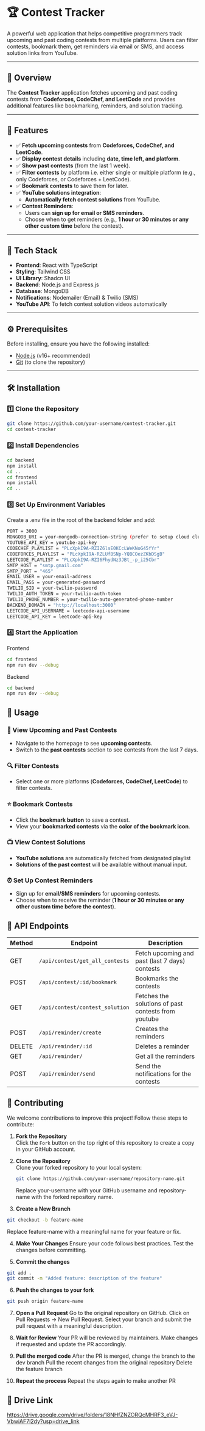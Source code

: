 # 🏆 Contest Tracker

A powerful web application that helps competitive programmers track upcoming and past coding contests from multiple platforms. Users can filter contests, bookmark them, get reminders via email or SMS, and access solution links from YouTube.

---

## 📌 Overview

The **Contest Tracker** application fetches upcoming and past coding contests from **Codeforces, CodeChef, and LeetCode** and provides additional features like bookmarking, reminders, and solution tracking.

---

## 🚀 Features

- ✅ **Fetch upcoming contests** from **Codeforces, CodeChef, and LeetCode**.
- ✅ **Display contest details** including **date, time left, and platform**.
- ✅ **Show past contests** (from the last 1 week).
- ✅ **Filter contests** by platform i.e. either single or multiple platform (e.g., only Codeforces, or Codeforces + LeetCode).
- ✅ **Bookmark contests** to save them for later.
- ✅ **YouTube solutions integration**:
  - **Automatically fetch contest solutions** from YouTube.
- ✅ **Contest Reminders**:
  - Users can **sign up for email or SMS reminders**.
  - Choose when to get reminders (e.g., **1 hour or 30 minutes or any other custom time** before the contest).

---

## 📂 Tech Stack

- **Frontend**: React with TypeScript
- **Styling**: Tailwind CSS
- **UI Library**: Shadcn UI
- **Backend**: Node.js and Express.js
- **Database**: MongoDB
- **Notifications**: Nodemailer (Email) & Twilio (SMS)
- **YouTube API**: To fetch contest solution videos automatically

---

## ⚙️ Prerequisites

Before installing, ensure you have the following installed:

- [Node.js](https://nodejs.org/en/) (v16+ recommended)
- [Git](https://git-scm.com/) (to clone the repository)

---

## 🛠️ Installation

### 1️⃣ Clone the Repository

```sh
git clone https://github.com/your-username/contest-tracker.git
cd contest-tracker
```

### 2️⃣ Install Dependencies

```sh 
cd backend
npm install
cd .. 
cd frontend 
npm install 
cd .. 
```

### 3️⃣ Set Up Environment Variables

Create a .env file in the root of the backend folder and add:
```sh
PORT = 3000
MONGODB_URI = your-mongodb-connection-string (prefer to setup cloud cluster and not local)
YOUTUBE_API_KEY = youtube-api-key 
CODECHEF_PLAYLIST = "PLcXpkI9A-RZIZ6lsE0KCcLWeKNoG45fYr"
CODEFORCES_PLAYLIST = "PLcXpkI9A-RZLUfBSNp-YQBCOezZKbDSgB"
LEETCODE_PLAYLIST = "PLcXpkI9A-RZI6FhydNz3JBt_-p_i25Cbr"
SMTP_HOST = "smtp.gmail.com"
SMTP_PORT = "465"
EMAIL_USER = your-email-address
EMAIL_PASS = your-generated-password
TWILIO_SID = your-twilio-password
TWILIO_AUTH_TOKEN = your-twilio-auth-token
TWILIO_PHONE_NUMBER = your-twilio-auto-generated-phone-number
BACKEND_DOMAIN = "http://localhost:3000"
LEETCODE_API_USERNAME = leetcode-api-username
LEETCODE_API_KEY = leetcode-api-key
```

### 4️⃣ Start the Application
Frontend
```sh 
cd frontend 
npm run dev --debug 
```

Backend
```sh 
cd backend 
npm run dev --debug
```

## 🎯 Usage

### 📅 View Upcoming and Past Contests
- Navigate to the homepage to see **upcoming contests**.
- Switch to the **past contests** section to see contests from the last 7 days.

### 🔍 Filter Contests
- Select one or more platforms (**Codeforces, CodeChef, LeetCode**) to filter contests.

### ⭐ Bookmark Contests
- Click the **bookmark button** to save a contest.
- View your **bookmarked contests** via the **color of the bookmark icon**.

### 📺 View Contest Solutions
- **YouTube solutions** are automatically fetched from designated playlist 
- **Solutions of the past contest** will be available without manual input.

### ⏰ Set Up Contest Reminders
- Sign up for **email/SMS reminders** for upcoming contests.
- Choose when to receive the reminder (**1 hour or 30 minutes or any other custom time before the contest**).

## 📌 API Endpoints

| Method | Endpoint                       | Description                                         |
|--------|--------------------------------|-----------------------------------------------------|
| GET    | `/api/contest/get_all_contests`| Fetch upcoming and past (last 7 days) contests      |
| POST   | `/api/contest/:id/bookmark`    | Bookmarks the contests                              |
| GET    | `/api/contest/contest_solution`| Fetches the solutions of past contests from youtube |
| POST   | `/api/reminder/create`         | Creates the reminders                               |
| DELETE | `/api/reminder/:id`            | Deletes a reminder                                  |
| GET    | `/api/reminder/`               | Get all the reminders                               |
| POST   | `/api/reminder/send`           | Send the notifications for the contests             |

## 🤝 Contributing

We welcome contributions to improve this project! Follow these steps to contribute:

1. **Fork the Repository**  
   Click the `Fork` button on the top right of this repository to create a copy in your GitHub account.

2. **Clone the Repository**  
   Clone your forked repository to your local system:  
   ```sh
   git clone https://github.com/your-username/repository-name.git
   ```
   Replace your-username with your GitHub username and repository-name with the forked repository name.

3. **Create a New Branch**
```sh
git checkout -b feature-name
```
Replace feature-name with a meaningful name for your feature or fix.

4. **Make Your Changes**
Ensure your code follows best practices.
Test the changes before committing.

5. **Commit the changes**
```sh
git add .
git commit -m "Added feature: description of the feature"
```
6. **Push the changes to your fork**
```sh
git push origin feature-name
```
7. **Open a Pull Request**
Go to the original repository on GitHub.
Click on Pull Requests → New Pull Request.
Select your branch and submit the pull request with a meaningful description.

8. **Wait for Review**
Your PR will be reviewed by maintainers.
Make changes if requested and update the PR accordingly.

9. **Pull the merged code**
After the PR is merged, change the branch to the dev branch
Pull the recent changes from the original repository
Delete the feature branch 

10. **Repeat the process**
Repeat the steps again to make another PR

## 🤝 Drive Link 
https://drive.google.com/drive/folders/18NHfZNZORQcMHRF3_eVJ-VbwiAF7l2dy?usp=drive_link









